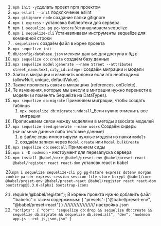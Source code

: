1. `npm init -y`сделать проект npm проектом
2. `npx eslint --init` подключение eslint
3. `npx gitignore node` создание папки gitignore
4. `npm i express` - установка библеотеки для сервера
5. `npm i sequelize pg pg-hstore` Устанавливаем sequelize
6. `npm i sequelize-cli` Устанавливаем инструменты sequelize для командной строки
7. `.sequelizerc` создаём файл в корне проекта
8. `npx sequelize init`
9. `db/config/database.json` меняем данные для доступа к бд в
10. `npx sequelize db:create` создаём базу данных
11. `npx sequelize model:generate --name Street --attributes street_name:text,city_id:integer` создаём миграции и модели
12. Зайти в миграции и изменить колонки если это необходимо (allowNull, unique, defaultValue).
13. Также прописать связи в миграциях (references, onDelete).
14. Те изменения, которые мы внесли в миграции нужно перенести в модели (и поменять Sequelize на DataTypes).
15. `npx sequelize db:migrate` Применяем миграции, чтобы создать таблицы
    1. `npx sequelize db:migrate:undo:all`\_Если нужно отменить все миграции
16. Прописываем связи между моделями в методы associate моделей
17. `npx sequelize seed:generate --name users` Создаём сидеры (начальные данные либо тестовые данные)
    1. в файле сида импортируем нужные модели из папки `models`
    2. создаём записи через `Model.create` или `Model.bulkCreate`
18. `npx sequelize db:seed:all` Применяем сиды
19. `npm i -D nodemon` - инструмент для перезапуска сервера
20. `npm install @babel/core @babel/preset-env @babel/preset-react @babel/register react react-dom`
    установк react и babel

23.`npm i sequelize sequelize-cli pg pg-hstore express dotenv morgan cookie-parser express-session session-file-store bcrypt @babel/core @babel/preset-env @babel/preset-react @babel/register react react-dom bootstrap@5.3.0-alpha1 bootstrap-icons`

21. require('@babel/register'); В корень проекта нужно добавить файл “.babelrc” с таким содержимым:
    {
    "presets": ["@babel/preset-env", "@babel/preset-react"]
    }
    //////////////////// настройка .json
22. `"scripts": {
"dbr": "sequelize db:drop && sequelize db:create && sequelize db:migrate && sequelize db:seed:all",
"dev": "nodemon app.js --ext js,json,jsx"
}`
